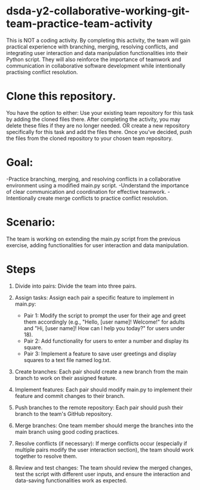 # dsda-y2-collaborative-working-git-team-practice-team-activity

This is NOT a coding activity. By completing this activity, the team will gain practical experience with branching, merging, resolving conflicts, and integrating user interaction and data manipulation functionalities into their Python script. They will also reinforce the importance of teamwork and communication in collaborative software development while intentionally practising conflict resolution. 

# Clone this repository. 
You have the option to either:
Use your existing team repository for this task by adding the cloned files there. After completing the activity, you may delete these files if they are no longer needed.
OR create a new repository specifically for this task and add the files there.
Once you’ve decided, push the files from the cloned repository to your chosen team repository.

# Goal:

-Practice branching, merging, and resolving conflicts in a collaborative environment using a modified main.py script.
-Understand the importance of clear communication and coordination for effective teamwork.
-Intentionally create merge conflicts to practice conflict resolution.

# Scenario:
The team is working on extending the main.py script from the previous exercise, adding functionalities for user interaction and data manipulation.

# Steps
1) Divide into pairs: Divide the team into three pairs.
2) Assign tasks: Assign each pair a specific feature to implement in main.py:

    - Pair 1: Modify the script to prompt the user for their age and greet them accordingly (e.g., "Hello, [user name]! Welcome!" for adults and "Hi, [user name]! How can I help you today?" for users under 18).
    - Pair 2: Add functionality for users to enter a number and display its square.
    - Pair 3: Implement a feature to save user greetings and display squares to a text file named log.txt.

3) Create branches: Each pair should create a new branch from the main branch to work on their assigned feature.

4) Implement features: Each pair should modify main.py to implement their feature and commit changes to their branch.

5) Push branches to the remote repository: Each pair should push their branch to the team's GitHub repository.

6) Merge branches: One team member should merge the branches into the main branch using good coding practices.

7) Resolve conflicts (if necessary): If merge conflicts occur (especially if multiple pairs modify the user interaction section), the team should work together to resolve them.

8) Review and test changes: The team should review the merged changes, test the script with different user inputs, and ensure the interaction and data-saving functionalities work as expected.

